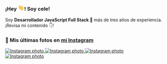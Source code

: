 <h3>¡Hey <img src="https://raw.githubusercontent.com/ABSphreak/ABSphreak/master/gifs/Hi.gif" width="20px" decondig="async">! Soy cele!</h3>

<p>Soy <strong>Desarrollador JavaScript Full Stack 🚀</strong> más de tres años de experiencia.<br />¡Revisa mi contenido 👇!</p>

### 📸 Mis últimas fotos en [mi Instagram](https://instagram.com/cele)


<a href='https://instagram.com/p/C1UpuSGLQiG' target='_blank'>
  <img width='20%' src='https://instagram.flba2-1.fna.fbcdn.net/v/t51.29350-15/412513918_1325803934584302_4400498733289087214_n.jpg?stp=dst-jpg_e15&_nc_ht=instagram.flba2-1.fna.fbcdn.net&_nc_cat=106&_nc_ohc=XyWCD0G3BKwQ7kNvgE6nFiC&edm=APU89FABAAAA&ccb=7-5&oh=00_AYAFup-YsiyJz8pyZUeI_Lqlts-b-2boz7kONJJe1nMMMA&oe=664F319D&_nc_sid=bc0c2c' alt='Instagram photo' />
</a>
<a href='https://instagram.com/p/CzMY3lzxgmx' target='_blank'>
  <img width='20%' src='https://instagram.flba2-1.fna.fbcdn.net/v/t51.29350-15/398916226_819142863293745_2426123683154743297_n.webp?stp=dst-jpg_e35&_nc_ht=instagram.flba2-1.fna.fbcdn.net&_nc_cat=109&_nc_ohc=xQgayi5PtsIQ7kNvgHTbjO7&edm=APU89FABAAAA&ccb=7-5&oh=00_AYCZ9mIt7l-QOf-R-9WLFMilF8LLFseTBswar1sb8zE_SA&oe=664F308C&_nc_sid=bc0c2c' alt='Instagram photo' />
</a>
<a href='https://instagram.com/p/CygbQv4uqxM' target='_blank'>
  <img width='20%' src='https://instagram.flba2-1.fna.fbcdn.net/v/t51.29350-15/391525959_236593062741789_5868561716480810596_n.webp?stp=dst-jpg_e35&_nc_ht=instagram.flba2-1.fna.fbcdn.net&_nc_cat=109&_nc_ohc=ESwUCTI43_QQ7kNvgEC3N2H&edm=APU89FABAAAA&ccb=7-5&oh=00_AYAr4iHVbaVYqKpEfoo7WABHlgyVqEzD3OcoPJTe5t1W0A&oe=664F36C8&_nc_sid=bc0c2c' alt='Instagram photo' />
</a>
<a href='https://instagram.com/p/CxTmOF6vN8M' target='_blank'>
  <img width='20%' src='https://instagram.flba2-1.fna.fbcdn.net/v/t51.29350-15/378565944_323878180141713_8920720304536029091_n.jpg?stp=dst-jpg_e15&_nc_ht=instagram.flba2-1.fna.fbcdn.net&_nc_cat=109&_nc_ohc=dPiDIuRM6RoQ7kNvgEBLW-t&edm=APU89FABAAAA&ccb=7-5&oh=00_AYDKoc0Adtxwv3a3uDlM60yYor3Fh-mKbOtpF54V1dQVgw&oe=664F3092&_nc_sid=bc0c2c' alt='Instagram photo' />
</a>
